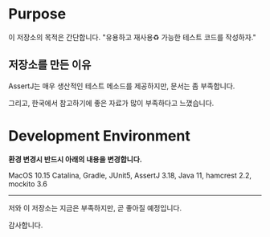 # Purpose

이 저장소의 목적은 간단합니다. "유용하고 재사용♻️ 가능한 테스트 코드를 작성하자."

## 저장소를 만든 이유

AssertJ는 매우 생산적인 테스트 메소드를 제공하지만, 문서는 좀 부족합니다.

그리고, 한국에서 참고하기에 좋은 자료가 많이 부족하다고 느꼈습니다.

# Development Environment

**환경 변경시 반드시 아래의 내용을 변경합니다.**

MacOS 10.15 Catalina, Gradle, JUnit5, AssertJ 3.18, Java 11, hamcrest 2.2, mockito 3.6

---

저와 이 저장소는 지금은 부족하지만, 곧 좋아질 예정입니다.

감사합니다.
